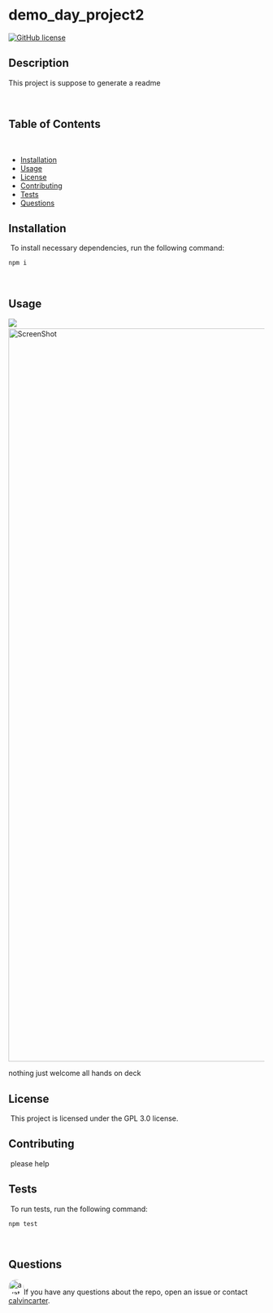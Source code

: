 # demo_day_project2
[![GitHub license](https://img.shields.io/badge/license-GPL%203.0-blue.svg)](https://github.com/calvincarter/demo_day_project2)
​
## Description
​This project is suppose to generate a readme 

​
## Table of Contents 
​
* [Installation](#installation)
​
* [Usage](#usage)
​
* [License](#license)
​
* [Contributing](#contributing)
​
* [Tests](#tests)
​
* [Questions](#questions)
​
## Installation
​
To install necessary dependencies, run the following command:
​
```
npm i
```
​
## Usage
​![](homework9/images/ScreenShot.png)
<img width="1440" alt="ScreenShot" src="https://user-images.githubusercontent.com/57238759/74892809-48144b00-5350-11ea-8555-68edb47c41fd.png">

nothing just welcome all hands on deck
​
## License
​
This project is licensed under the GPL 3.0 license.
  
## Contributing
​
please help
​
## Tests
​
To run tests, run the following command:
​
```
npm test
```
​
## Questions
​
<img src="https://avatars1.githubusercontent.com/u/4831868?v=4" alt="avatar" style="border-radius: 16px" width="30" />
​
If you have any questions about the repo, open an issue or contact [calvincarter](https://api.github.com/users/calvincarter).
